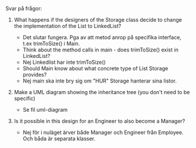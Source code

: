 Svar på frågor:

1. What happens if the designers of the Storage class decide to change the
   implementation of the List to LinkedList?
    * Det slutar fungera. Pga av att metod anrop på specifika
      interface, t.ex trimToSize() i Main.

    - Think about the method calls in main - does trimToSize() exist in
      LinkedList?

    * Nej Linkedlist har inte trimToSize()

    - Should Main know about what concrete type of List Storage provides?

    * Nej main ska inte bry sig om "HUR" Storage hanterar sina listor.

2. Make a UML diagram showing the inheritance tree (you don't need to be
   specific)
    * Se fil uml-diagram

3. Is it possible in this design for an Engineer to also become a Manager?
    * Nej för i nuläget ärver både Manager och Engineer från Employee. Och båda
      är separata klasser.
   